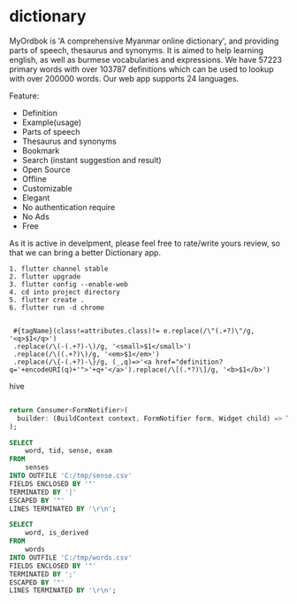 # dictionary

MyOrdbok is 'A comprehensive Myanmar online dictionary', and providing parts of speech, thesaurus and synonyms. It is aimed to help learning english, as well as burmese vocabularies and expressions. We have 57223 primary words with over 103787 definitions which can be used to lookup with over 200000 words. Our web app supports 24 languages.

Feature:

- Definition
- Example(usage)
- Parts of speech
- Thesaurus and synonyms
- Bookmark
- Search (instant suggestion and result)
- Open Source
- Offline
- Customizable
- Elegant
- No authentication require
- No Ads
- Free

As it is active in develpment, please feel free to rate/write yours review, so that we can bring a better Dictionary app.

```shell
1. flutter channel stable
2. flutter upgrade
3. flutter config --enable-web
4. cd into project directory
5. flutter create .
6. flutter run -d chrome
```

```pug

 #{tagName}(class!=attributes.class)!= e.replace(/\"(.+?)\"/g, '<q>$1</q>')
 .replace(/\(-(.+?)-\)/g, '<small>$1</small>')
 .replace(/\((.+?)\)/g, '<em>$1</em>')
 .replace(/\{-(.+?)-\}/g, (_,q)=>'<a href="definition?q='+encodeURI(q)+'">'+q+'</a>').replace(/\[(.*?)\]/g, '<b>$1</b>')

```

hive

```dart

return Consumer<FormNotifier>(
  builder: (BuildContext context, FormNotifier form, Widget child) => Text(??)
);

```

```sql
SELECT
    word, tid, sense, exam
FROM
    senses
INTO OUTFILE 'C:/tmp/sense.csv'
FIELDS ENCLOSED BY '"'
TERMINATED BY '|'
ESCAPED BY '"'
LINES TERMINATED BY '\r\n';

SELECT
    word, is_derived
FROM
    words
INTO OUTFILE 'C:/tmp/words.csv'
FIELDS ENCLOSED BY '"'
TERMINATED BY ';'
ESCAPED BY '"'
LINES TERMINATED BY '\r\n';
```
